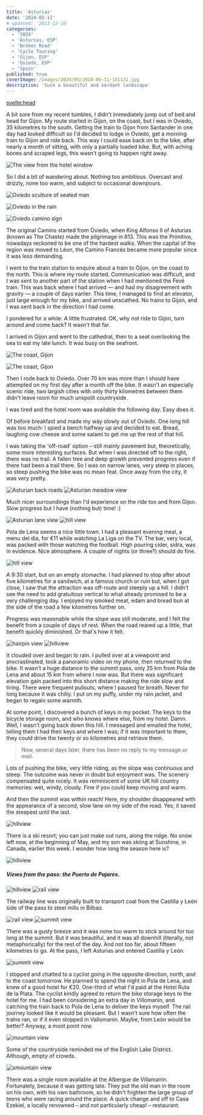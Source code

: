 ```yaml
---
title: 'Asturias'
date: '2024-05-11'
# updated: '2023-12-16'
categories:
  - '2024'
  - 'Asturias, ESP'
  - 'Broken Road'
  - 'Cycle Touring'
  - 'Gijon, ESP'
  - 'Oviedo, ESP'
  - 'Spain'
published: true
coverImage: /images/2024/05/2024-05-11-151131.jpg
description: 'Such a beautiful and verdant landscape'
---
```


<script>
	import Img from '$lib/components/Img.svelte' 
  import DayCardHGroup from '$lib/components/DayCardHGroup.svelte' 
  import FormattedDate from '$lib/components/FormattedDate.svelte'
</script>

<svelte:head>

<title>
2024 Spain
</title>
</svelte:head>

<section class="card">

<!-- <FormattedDate date='2024-12-25' /> -->

<DayCardHGroup
    where="Oviedo"
    when=""
    distance="" 
/>

<p>A bit sore from my recent tumbles, I didn't immediately jump out of bed and head for Gijon. My route started in Gijon, on the coast, but I was in Oviedo, 35 kilometres to the south. Getting the train to Gijon from Santander in one day had looked difficult so I'd decided to lodge in Oviedo, get a morning train to Gijon and ride back. This way I could ease back on to the bike, after nearly a month of sitting, with only a partially loaded bike. But, with aching bones and scraped legs, this wasn't going to happen right away.</p>

<Img
  src="/images/2024/05/2024-05-07-125106.jpg"
  alt="The view from the hotel window"  
  caption="The view of the local style, from my hotel window in Oviedo"  
/>

<p>So I did a bit of wandering about. Nothing too ambitious. Overcast and drizzly, none too warm, and subject to occasional downpours.</p>

<div class="w-70">
  <Img
    src="/images/2024/05/2024-05-05-161427.jpg"
    alt="Oviedo sculture of seated man"  
  />
</div>

<Img
  src="/images/2024/05/2024-05-05-163011.jpg"
  alt="Oviedo in the rain"  
  caption="I thought the rain was supposed to fall mainly on the plain?"
/>

<div class="w-80">
  <Img
    src="/images/2024/05/2024-05-05-165729.jpg"
    alt="Oviedo camino sign"  
  />
</div>

<p>The original Camino started from Oviedo, when King Alfonso II of Asturias (known as The Chaste) made the pilgrimage in 813. This was the Primitivo, nowadays reckoned to be one of the hardest walks. When the capital of the region was moved to L&eacute;on, the Camino Franc&eacute;s became more popular since it was less demanding.</p>

</section>

<section class="card">
<DayCardHGroup
    where="Gijon and back"
    when="2024/05/06"
    distance="72.5 km, 767 m, 85.3 km to date" 
/>

<p>I went to the train station to enquire about a train to Gijon, on the coast to the north. This is where my route started. Communication was difficult, and I was sent to another part of the station when I had mentioned the Fev&eacute; train. This was back where I had arrived &mdash; and had my disagreement with gravity &mdash; a couple of days earlier. This time, I managed to find an elevator, just large enough for my bike, and arrived unscathed. No trains to Gijon, and I was sent back in the direction I had come.</p>

<p>I pondered for a while. A little frustrated. OK, why not ride to Gijon, turn around and come back? It wasn't that far.</p>

<p>I arrived in Gijon and went to the cathedral, then to a seat overlooking the sea to eat my late lunch. It was busy on the seafront. </p>

<Img
    src="/images/2024/05/2024-05-06-141321.jpg"
    alt="The coast, Gijon"  
    caption="The coast, Gijon"  
  />

<Img
    src="/images/2024/05/2024-05-06-141329.jpg"
    alt="The coast, Gijon" 
  />

<p>Then I rode back to Oviedo. Over 70 km was more than I should have attempted on my first day after a month off the bike. It wasn't an especially scenic ride, two largish cities with only thirty kilometres between them didn't leave room for much unspoilt countryside. </p>

<p>I was tired and the hotel room was available the following day. Easy does it.</p>

</section>
<section class="card">
 
  <DayCardHGroup
    where="Oviedo &mdash; Pola de Lena"
    when="2024/05/08"
    distance="37.3 km, 757 m, 122.6 km to date" 
  />

  <p>Of before breakfast and made my way slowly out of Oviedo. One long hill was too much: I spied a bench halfway up and decided to eat. Bread, laughing cow cheese and some salami to get me up the rest of that hill. </p>

  <p>I was taking the 'off-road' option &ndash; still mainly pavement but, theoretically, some more interesting surfaces. But when I was directed off to the right, there was no trail. A fallen tree and deep growth prevented progress even if there had been a trail there. So I was on narrow lanes, very steep in places, so steep pushing the bike was no mean feat. Once away from the city, it was very pretty.</p>

<Img
    src="/images/2024/05/2024-05-08-120238.jpg"
    alt="Asturian back roads"  
    caption="Asturian backroads can get very steep"  
  />
<Img
    src="/images/2024/05/2024-05-08-130522.jpg"
    alt="Asturian meadow view"  
  />

  <p>Much nicer surroundings than I'd experience on the ride too and from Gijon. Slow progress but I have (nothing but) time! :)</p>
  <Img
    src="/images/2024/05/2024-05-08-130538.jpg"
    alt="Asturian lane view"  
  />
  <Img
    src="/images/2024/05/2024-05-08-144224.jpg"
    alt="hill view"  
  />

  <p>Pola de Lena seems a nice little town. I had a pleasant evening meal, a menu del dia, for &euro;11 while watching La Liga on the TV. The bar, very local, was packed with those watching the football. High pouring cider, sidra, was in evidence. Nice atmosphere. A couple of nights (or three?) should do fine.</p>
</section>

<section class="card">
 
  <DayCardHGroup
    where="Pola de Lena, Asturias &mdash; Villamanin, Castilla y Le&oacute;n"
    when="2024-05-11"
    distance="39.4 km, 1117 m, 162.0 km to date" 
  />
  <Img
    src="/images/2024/05/2024-05-11-125611.jpg"
    alt="hill view"  
    caption="Across the valley from the Hotel Ruta de la Plata"  
  />

  <p>A 9:30 start, but on an empty stomache. I had planned to stop after about five kilometres for a sandwich, at a famous church or ruin but, when I got close, I saw that the attraction was off-route and steeply up a hill. I didn't see the need to add gratuitous vertical to what already promised to be a very challenging day. I enjoyed my smoked meat, edam and bread bun at the side of the road a few kilometres further on.</p>

  <p>Progress was reasonable while the slope was still moderate, and I felt the benefit from a couple of days of rest. When the road reared up a little, that benefit quickly diminished. Or that's how it felt. </p>

<Img
  src="/images/2024/05/2024-05-11-141106.jpg"
  alt="hairpin view"  
  caption="B-roads off the 'main' N630 looked steep and challenging, more so than the road I was on."  
/>
<Img
    src="/images/2024/05/2024-05-11-151131.jpg"
    alt="hillview"  
    caption="Spectacular views when the rain eased and allowed the sun out for a few minutes"  
  />

  <p>It clouded over and began to rain. I pulled over at a viewpoint and procrastinated, took a panoramic video on my phone, then returned to the bike. It wasn't a huge distance to the summit pass, only 25 km from Pola de Lena and about 15 km from where I now was. But there was significant elevation gain packed into this short distance making the ride slow and tiring. There were frequent pullouts, where I paused for breath. Never for long because it was chilly. I put on my puffy, under my rain jacket, and began to regain some warmth.</p>

  <p>At some point, I discovered a bunch of keys in my pocket. The keys to the bicycle storage room, and who knows where else, from my hotel. Damn. Well, I wasn't going back down this hill. I messaged and emailed the hotel, telling them I had their keys and where I was; if it was important to them, they could drive the twenty or so kilometres and retrieve them.</p>

  <blockquote>
    Now, several days later, there has been no reply to my message or mail.
  </blockquote>

  <p>Lots of pushing the bike, very little riding, as the slope was continuous and steep. The outcome was never in doubt but enjoyment was. The scenery compensated quite nicely. It was reminiscent of some UK hill country memories: wet, windy, cloudy. Fine if you could keep moving and warm.</p>

  <p>And then the summit was within reach! Here, my shoulder disappeared with the appearance of a second, slow lane on my side of the road. Yes, it saved the steepest until the last.</p>

<Img
    src="/images/2024/05/2024-05-11-163745.jpg"
    alt="hillview" 
  />

  <p>There is a ski resort; you can just make out runs, along the ridge. No snow left now, at the beginning of May, and my son was skiing at Sunshine, in Canada, earlier this week. I wonder how long the season here is?</p>
  <div class="w-80">
    <Img
      src="/images/2024/05/2024-05-11-165755.jpg"
      alt="hillview"  
      caption="Sometimes, it was just wickedly steep."  
    />
  </div>
  <h5>Views from the pass: the Puerto de Pajares.</h5>
  <Img
    src="/images/2024/05/2024-05-11-175430.jpg"
    alt="hillview" 
    caption="The Cantabrian Mountains"
  />
  <Img
    src="/images/2024/05/2024-05-11-175522.jpg"
    alt="rail view" 
  />

  <p>The railway line was originally built to transport coal from the Castilla y Le&oacute;n side of the pass to steel mills in Bilbao. </p>

<Img
  src="/images/2024/05/2024-05-11-175504.jpg"
  alt="rail view" 
  caption="The summit restaurant (and hotel, in season?)"
/>
<Img
  src="/images/2024/05/2024-05-11-180051.jpg"
  alt="summit view" 
/>

<p>There was a gusty breeze and it was none too warm to stick around for too long at the summit. But it was beautiful, and it was all downhill (literally, not metaphorically) for the rest of the day. And not too far, about fifteen kilometres to go. At the pass, I left Asturias and entered Castilla y Le&oacute;n.</p>

<Img
  src="/images/2024/05/2024-05-11-181626.jpg"
  alt="summit view" 
/>

<p>I stopped and chatted to a cyclist going in the opposite direction, north, and to the coast tomorrow. He planned to spend the night in Pola de Lena, and knew of a good hotel for &euro;20. One-third of what I'd paid at the Hotel Ruta de la Plata. The cyclist kindly agreed to return the bike storage keys to the hotel for me. I had been considering an extra day in Villomanin, and catching the train back to Pola de Lena to deliver the keys myself. The rail journey looked like it would be pleasant. But I wasn't sure how often the trains ran, or if it even stopped in Vallomanin. Maybe, from Le&oacute;n would be better? Anyway, a moot point now.</p>

<Img
  src="/images/2024/05/2024-05-11-183016.jpg"
  alt="mountain view" 
/>

<p>Some of the countryside reminded me of the English Lake District. Although, empty of crowds.</p>

<Img
  src="/images/2024/05/2024-05-11-185728.jpg"
  alt="smountain view" 
/>

<p>There was a single room available at the Albergue de Villamanin. Fortunately, because it was getting late. They put the old man in the room on his own, with his own bathroom, so he didn't frighten the large group of teens who were racing around the place. A quick change and off to Casa Ezekiel, a locally renowned &ndash; and not particularly cheap! &ndash; restaurant.</p>

</section>
